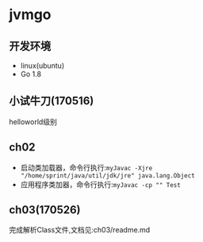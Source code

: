 # jvmgo
## 开发环境
- linux(ubuntu)
- Go 1.8

## 小试牛刀(170516)
helloworld级别

## ch02
- 启动类加载器，命令行执行:`myJavac -Xjre "/home/sprint/java/util/jdk/jre" java.lang.Object`
- 应用程序类加器，命令行执行:`myJavac -cp "" Test`

## ch03(170526)
完成解析Class文件,文档见:ch03/readme.md
